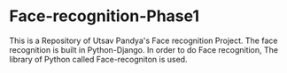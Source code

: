 # Face-recognition-Phase1
This is a Repository of Utsav Pandya's Face recognition Project. The face recognition is built in Python-Django. In order to do Face recognition, The library of Python called Face-recogniton is used. 
